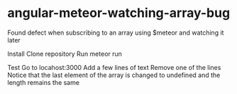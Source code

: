 # angular-meteor-watching-array-bug
Found defect when subscribing to an array using $meteor and watching it later

Install
Clone repository 
Run 
meteor run

Test
Go to locahost:3000
Add a few lines of text
Remove one of the lines
Notice that the last element of the array is changed to undefined and the length remains the same
